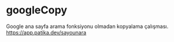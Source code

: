 # googleCopy
Google ana sayfa arama fonksiyonu olmadan kopyalama çalışması.
https://app.patika.dev/sayounara
